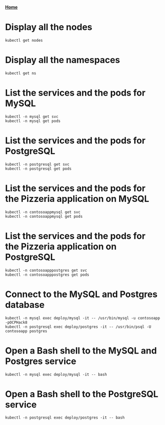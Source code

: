 **[Home](../README.md)**

# Display  all the nodes

```
kubectl get nodes
```

# Display all the namespaces 

```
kubectl get ns
```

# List the services and the pods for MySQL

```
kubectl -n mysql get svc
kubectl -n mysql get pods
```

# List the services and the pods for PostgreSQL

```
kubectl -n postgresql get svc
kubectl -n postgresql get pods
```


# List the services and the pods for the Pizzeria application on MySQL

```
kubectl -n contosoappmysql get svc
kubectl -n contosoappmysql get pods
```

# List the services and the pods for the Pizzeria application on PostgreSQL

```
kubectl -n contosoapppostgres get svc
kubectl -n contosoapppostgres get pods
```

# Connect to the MySQL and Postgres database

```
kubectl -n mysql exec deploy/mysql -it -- /usr/bin/mysql -u contosoapp -pOCPHack8
kubectl -n postgresql exec deploy/postgres -it -- /usr/bin/psql -U contosoapp postgres
```


# Open a Bash shell to the MySQL and Postgres service
```
kubectl -n mysql exec deploy/mysql -it -- bash
```

# Open a Bash shell to the PostgreSQL service
```
kubectl -n postgresql exec deploy/postgres -it -- bash
```
